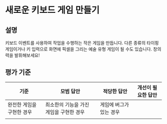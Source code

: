 # 새로운 키보드 게임 만들기

## 설명

키보드 이벤트를 사용하여 작업을 수행하는 작은 게임을 만듭니다. 다른 종류의 타이핑 게임이거나 키 입력으로 화면에 픽셀을 그리는 예술 유형 게임이 될 수도 있습니다. 창의력을 발휘해보세요!

## 평가 기준

기준 | 모범 답안 | 적당한 답안 | 개선이 필요한 답안
--- | --- | --- | ---
 | 완전한 게임을 구현한 경우 | 최소한의 기능을 가진 게임을 구현한 경우 | 게임에 버그가 있는 경우
 |  |  | 
